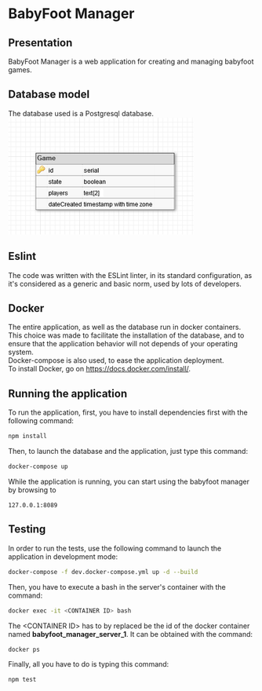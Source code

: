 # BabyFoot Manager
## Presentation
BabyFoot Manager is a web application for creating and managing babyfoot games.

## Database model
The database used is a Postgresql database.  
![Database schema](doc/resources/babyfoot_database.png)

## Eslint
The code was written with the ESLint linter, in its standard configuration, as it's considered as a generic and basic norm, used by lots of developers.

## Docker
The entire application, as well as the database run in docker containers.
This choice was made to facilitate the installation of the database, and to ensure that the application behavior will not depends of your operating system.   
Docker-compose is also used, to ease the application deployment.  
To install Docker, go on https://docs.docker.com/install/. 

## Running the application
To run the application, first, you have to install dependencies first with the following command:
```sh
npm install
```
Then, to launch the database and the application, just type this command:
```sh
docker-compose up
```
While the application is running, you can start using the babyfoot manager by browsing to
```
127.0.0.1:8089
```

## Testing
In order to run the tests, use the following command to launch the application in development mode:
```sh
docker-compose -f dev.docker-compose.yml up -d --build
``` 
Then, you have to execute a bash in the server's container with the command:
```sh
docker exec -it <CONTAINER ID> bash
```
The \<CONTAINER ID\> has to by replaced be the id of the docker container named **babyfoot_manager_server_1**.
It can be obtained with the command:
```sh
docker ps
```   
Finally, all you have to do is typing this command:
```sh
npm test
``` 
